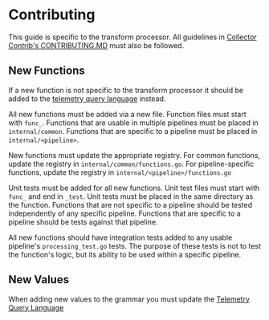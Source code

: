 # Contributing

This guide is specific to the transform processor.  All guidelines in [Collector Contrib's CONTRIBUTING.MD](https://github.com/open-telemetry/opentelemetry-collector-contrib/blob/main/CONTRIBUTING.md) must also be followed.

## New Functions

If a new function is not specific to the transform processor it should be added to the [telemetry query language](https://github.com/open-telemetry/opentelemetry-collector-contrib/tree/main/pkg/telemetryquerylanguage) instead.

All new functions must be added via a new file.  Function files must start with `func_`.  Functions that are usable in multiple pipelines must be placed in `internal/common`.  Functions that are specific to a pipeline must be placed in `internal/<pipeline>`.

New functions must update the appropriate registry.  For common functions, update the registry in `internal/common/functions.go`.  For pipeline-specific functions, update the registry in `internal/<pipeline>/functions.go`

Unit tests must be added for all new functions.  Unit test files must start with `func_` and end in `_test`.  Unit tests must be placed in the same directory as the function.  Functions that are not specific to a pipeline should be tested independently of any specific pipeline. Functions that are specific to a pipeline should be tests against that pipeline.

All new functions should have integration tests added to any usable pipeline's `processing_test.go` tests.  The purpose of these tests is not to test the function's logic, but its ability to be used within a specific pipeline.  

## New Values

When adding new values to the grammar you must update the [Telemetry Query Language](https://github.com/open-telemetry/opentelemetry-collector-contrib/blob/main/pkg/telemetryquerylanguage/tql/CONTRIBUTING.md)
